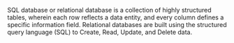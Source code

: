 SQL database or relational database is a collection of highly structured tables, wherein each row reflects a data entity, and every column defines a specific information field.
Relational databases are built using the structured query language (SQL) to Create, Read, Update, and Delete data.

